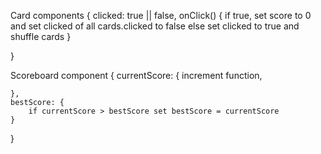 Card components {
    clicked: true || false,
    onClick() {
        if true, set score to 0 and set clicked of all cards.clicked to false
        else 
        set clicked to true and shuffle cards
    }

}

Scoreboard component {
    currentScore: {
        increment function,

    },
    bestScore: {
        if currentScore > bestScore set bestScore = currentScore
    }
}